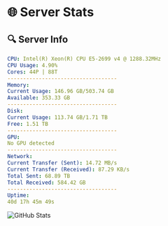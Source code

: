# 🌐 Server Stats
## 🔍 Server Info
```yaml
CPU: Intel(R) Xeon(R) CPU E5-2699 v4 @ 1288.32MHz
CPU Usage: 4.90%
Cores: 44P | 88T
-----------------------------------
Memory:
Current Usage: 146.96 GB/503.74 GB
Available: 353.33 GB
-----------------------------------
Disk:
Current Usage: 113.74 GB/1.71 TB
Free: 1.51 TB
-----------------------------------
GPU:
No GPU detected
-----------------------------------
Network:
Current Transfer (Sent): 14.72 MB/s
Current Transfer (Received): 87.29 KB/s
Total Sent: 68.89 TB
Total Received: 584.42 GB
-----------------------------------
Uptime:
40d 17h 45m 49s
```
![GitHub Stats](https://img.shields.io/badge/Updated-2025-04-17_15:08:38-blue)